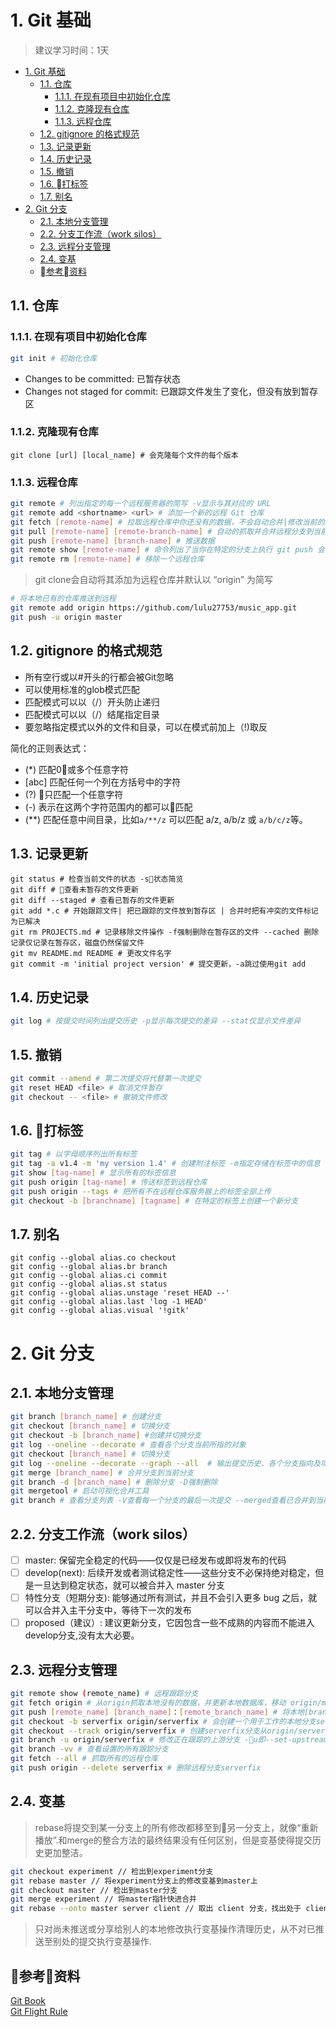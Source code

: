 # 1. Git 基础

>建议学习时间：1天
<!-- TOC -->

- [1. Git 基础](#1-git-%E5%9F%BA%E7%A1%80)
    - [1.1. 仓库](#11-%E4%BB%93%E5%BA%93)
        - [1.1.1. 在现有项目中初始化仓库](#111-%E5%9C%A8%E7%8E%B0%E6%9C%89%E9%A1%B9%E7%9B%AE%E4%B8%AD%E5%88%9D%E5%A7%8B%E5%8C%96%E4%BB%93%E5%BA%93)
        - [1.1.2. 克隆现有仓库](#112-%E5%85%8B%E9%9A%86%E7%8E%B0%E6%9C%89%E4%BB%93%E5%BA%93)
        - [1.1.3. 远程仓库](#113-%E8%BF%9C%E7%A8%8B%E4%BB%93%E5%BA%93)
    - [1.2. gitignore 的格式规范](#12-gitignore-%E7%9A%84%E6%A0%BC%E5%BC%8F%E8%A7%84%E8%8C%83)
    - [1.3. 记录更新](#13-%E8%AE%B0%E5%BD%95%E6%9B%B4%E6%96%B0)
    - [1.4. 历史记录](#14-%E5%8E%86%E5%8F%B2%E8%AE%B0%E5%BD%95)
    - [1.5. 撤销](#15-%E6%92%A4%E9%94%80)
    - [1.6. 打标签](#16-%08%E6%89%93%E6%A0%87%E7%AD%BE)
    - [1.7. 别名](#17-%E5%88%AB%E5%90%8D)
- [2. Git 分支](#2-git-%E5%88%86%E6%94%AF)
    - [2.1. 本地分支管理](#21-%E6%9C%AC%E5%9C%B0%E5%88%86%E6%94%AF%E7%AE%A1%E7%90%86)
    - [2.2. 分支工作流（work silos）](#22-%E5%88%86%E6%94%AF%E5%B7%A5%E4%BD%9C%E6%B5%81%EF%BC%88work-silos%EF%BC%89)
    - [2.3. 远程分支管理](#23-%E8%BF%9C%E7%A8%8B%E5%88%86%E6%94%AF%E7%AE%A1%E7%90%86)
    - [2.4. 变基](#24-%E5%8F%98%E5%9F%BA)
    - [参考资料](#%08%E5%8F%82%E8%80%83%08%E8%B5%84%E6%96%99)

<!-- /TOC -->
## 1.1. 仓库

### 1.1.1. 在现有项目中初始化仓库

```bash
git init # 初始化仓库
```
+ Changes to be committed: 已暂存状态
+ Changes not staged for commit: 已跟踪文件发生了变化，但没有放到暂存区


### 1.1.2. 克隆现有仓库

```bash
git clone [url] [local_name] # 会克隆每个文件的每个版本
```

### 1.1.3. 远程仓库

```bash
git remote # 列出指定的每一个远程服务器的简写 -v显示与其对应的 URL
git remote add <shortname> <url> # 添加一个新的远程 Git 仓库
git fetch [remote-name] # 拉取远程仓库中你还没有的数据，不会自动合并|修改当前的工作
git pull [remote-name] [remote-branch-name] # 自动的抓取并合并远程分支到当前分支
git push [remote-name] [branch-name] # 推送数据
git remote show [remote-name] # 命令列出了当你在特定的分支上执行 git push 会自动地推送到哪一个远程分支。 它也同样地列出了哪些远程分支不在你的本地，哪些远程分支已经从服务器上移除了，还有当你执行 git pull 时哪些分支会自动合并。
git remote rm [remote-name] # 移除一个远程仓库
```
> git clone会自动将其添加为远程仓库并默认以 “origin” 为简写

```bash
# 将本地已有的仓库推送到远程
git remote add origin https://github.com/lulu27753/music_app.git
git push -u origin master
```
## 1.2. gitignore 的格式规范

+ 所有空行或以#开头的行都会被Git忽略
+ 可以使用标准的glob模式匹配
+ 匹配模式可以以（/）开头防止递归
+ 匹配模式可以以（/）结尾指定目录
+ 要忽略指定模式以外的文件和目录，可以在模式前加上（!)取反

简化的正则表达式：
+ (*) 匹配0或多个任意字符
+ [abc] 匹配任何一个列在方括号中的字符
+ (?) 只匹配一个任意字符
+ (-) 表示在这两个字符范围内的都可以匹配
+ (**) 匹配任意中间目录，比如`a/**/z` 可以匹配 a/z, a/b/z 或 `a/b/c/z`等。

## 1.3. 记录更新

```bash
git status # 检查当前文件的状态 -s状态简览
git diff # 查看未暂存的文件更新
git diff --staged # 查看已暂存的文件更新
git add *.c # 开始跟踪文件| 把已跟踪的文件放到暂存区 | 合并时把有冲突的文件标记为已解决
git rm PROJECTS.md # 记录移除文件操作 -f强制删除在暂存区的文件 --cached 删除记录仅记录在暂存区，磁盘仍然保留文件
git mv README.md README # 更改文件名字
git commit -m 'initial project version' # 提交更新，-a跳过使用git add
```

## 1.4. 历史记录

```bash
git log # 按提交时间列出提交历史 -p显示每次提交的差异 --stat仅显示文件差异 
```

## 1.5. 撤销

```bash
git commit --amend # 第二次提交将代替第一次提交
git reset HEAD <file> # 取消文件暂存
git checkout -- <file> # 撤销文件修改
```

## 1.6. 打标签

```bash
git tag # 以字母顺序列出所有标签
git tag -a v1.4 -m 'my version 1.4' # 创建附注标签 -m指定存储在标签中的信息
git show [tag-name] # 显示所有的标签信息
git push origin [tag-name] # 传送标签到远程仓库
git push origin --tags # 把所有不在远程仓库服务器上的标签全部上传
git checkout -b [branchname] [tagname] # 在特定的标签上创建一个新分支

```

## 1.7. 别名

```bash
git config --global alias.co checkout
git config --global alias.br branch
git config --global alias.ci commit
git config --global alias.st status
git config --global alias.unstage 'reset HEAD --'
git config --global alias.last 'log -1 HEAD'
git config --global alias.visual '!gitk'
```

# 2. Git 分支

## 2.1. 本地分支管理

```bash
git branch [branch_name] # 创建分支
git checkout [branch_name] # 切换分支
git checkout -b [branch_name] #创建并切换分支
git log --oneline --decorate # 查看各个分支当前所指的对象
git checkout [branch_name] # 切换分支
git log --oneline --decorate --graph --all  # 输出提交历史、各个分支指向及项目的分支分叉情况
git merge [branch_name] # 合并分支到当前分支
git branch -d [branch_name] # 删除分支 -D强制删除
git mergetool # 启动可视化合并工具
git branch # 查看分支列表 -V查看每一个分支的最后一次提交 --merged查看已合并到当前分支的分支 --no-merged查看未合并的分支
```

## 2.2. 分支工作流（work silos）

- [ ] master: 保留完全稳定的代码——仅仅是已经发布或即将发布的代码
- [ ] develop(next): 后续开发或者测试稳定性——这些分支不必保持绝对稳定，但是一旦达到稳定状态，就可以被合并入 master 分支 
- [ ] 特性分支（短期分支): 能够通过所有测试，并且不会引入更多 bug 之后，就可以合并入主干分支中，等待下一次的发布
- [ ] proposed（建议）: 建议更新分支，它因包含一些不成熟的内容而不能进入develop分支,没有太大必要。

## 2.3. 远程分支管理

```bash
git remote show (remote_name) # 远程跟踪分支
git fetch origin # 从origin抓取本地没有的数据，并更新本地数据库，移动 origin/master 指针指向更新后的位置
git push [remote_name] [branch_name]：[remote_branch_name] # 将本地[branch_name]分支推送到有写入权限的远程仓库
git checkout -b serverfix origin/serverfix # 会创建一个用于工作的本地分支serverfix，并且起点位于 origin/serverfix
git checkout --track origin/serverfix # 创建serverfix分支从origin/serverfix拉取数据
git branch -u origin/serverfix # 修改正在跟踪的上游分支 -u即--set-upstream-to
git branch -vv # 查看设置的所有跟踪分支
git fetch --all # 抓取所有的远程仓库
git push origin --delete serverfix # 删除远程分支serverfix
```

## 2.4. 变基

> rebase将提交到某一分支上的所有修改都移至到另一分支上，就像“重新播放”.和merge的整合方法的最终结果没有任何区别，但是变基使得提交历史更加整洁。

```bash
git checkout experiment // 检出到experiment分支
git rebase master // 将experiment分支上的修改变基到master上
git checkout master // 检出到master分支
git merge experiment // 将master指针快进合并
git rebase --onto master server client // 取出 client 分支，找出处于 client 分支和 server 分支的共同祖先之后的修改，然后把它们在 master 分支上重放一遍
```
> 只对尚未推送或分享给别人的本地修改执行变基操作清理历史，从不对已推送至别处的提交执行变基操作.

## 参考资料

[Git Book](https://git-scm.com/book/zh/v2)<br />
[Git Flight Rule](https://github.com/k88hudson/git-flight-rules)
